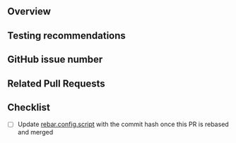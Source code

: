 <!-- Thank you for your contribution!

     Please file this form by replacing the Markdown comments
     with your text. If a section needs no action - remove it.

     Also remember, that CouchDB uses the Review-Then-Commit (RTC) model
     of code collaboration. Positive feedback is represented +1 from committers
     and negative is a -1. The -1 also means veto, and needs to be addressed
     to proceed. Once there are no objections, the PR can be merged by a
     CouchDB committer.

     See: http://couchdb.apache.org/bylaws.html#decisions for more info. -->

## Overview

<!-- Please give a short brief for the pull request,
     what problem it solves or how it makes things better. -->

## Testing recommendations

<!-- Describe how we can test your changes.
     Does it provides any behaviour that the end users
     could notice? -->

## GitHub issue number

<!-- If this is a significant change, please file a separate issue at:
     https://github.com/apache/couchdb-documentation/issues
     and include the number here and in commit message(s) using
     syntax like "Fixes #472" or "Fixes apache/couchdb#472".  -->

## Related Pull Requests

<!-- If your changes affects multiple components in different
     repositories please put links to those pull requests here.  -->

## Checklist

- [ ] Update [rebar.config.script](https://github.com/apache/couchdb/blob/master/rebar.config.script) with the commit hash once this PR is rebased and merged
<!-- Before opening the PR, consider running `make check` locally for a faster turnaround time -->
